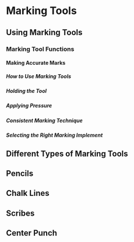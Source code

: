 # Marking Tools
## Using Marking Tools
### Marking Tool Functions
#### Making Accurate Marks
##### How to Use Marking Tools
##### Holding the Tool
##### Applying Pressure
##### Consistent Marking Technique
##### Selecting the Right Marking Implement
## Different Types of Marking Tools
## Pencils 
## Chalk Lines
## Scribes
## Center Punch